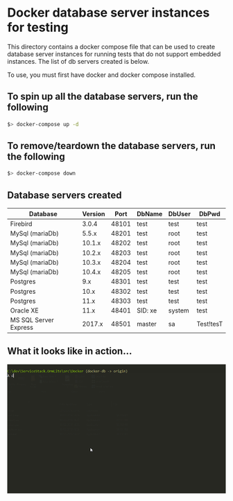 # Docker database server instances for testing

This directory contains a docker compose file that can be used to create database server instances for running tests that do not support embedded instances. The list of db servers created is below.

To use, you must first have docker and docker compose installed.

## To spin up all the database servers, run the following

```bash
$> docker-compose up -d
```

## To remove/teardown the database servers, run the following

```bash
$> docker-compose down
```

## Database servers created

|Database|Version|Port|DbName|DbUser|DbPwd|
|--------|-------|----|------|------|-----|
|Firebird|3.0.4|48101|test|test|test|masterkey|
|MySql (mariaDb)|5.5.x|48201|test|root|test|
|MySql (mariaDb)|10.1.x|48202|test|root|test|
|MySql (mariaDb)|10.2.x|48203|test|root|test|
|MySql (mariaDb)|10.3.x|48204|test|root|test|
|MySql (mariaDb)|10.4.x|48205|test|root|test|
|Postgres|9.x|48301|test|test|test|
|Postgres|10.x|48302|test|test|test|
|Postgres|11.x|48303|test|test|test|
|Oracle XE|11.x|48401|SID: xe|system|test|
|MS SQL Server Express|2017.x|48501|master|sa|Test!tesT|

## What it looks like in action...

![Example](ormlite-docker.gif)